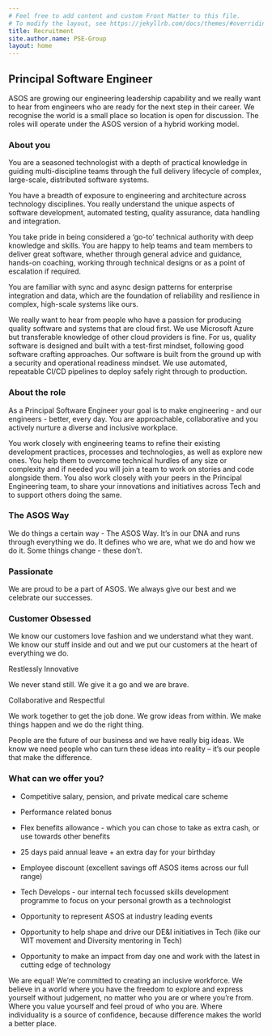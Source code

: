 ```yaml
---
# Feel free to add content and custom Front Matter to this file.
# To modify the layout, see https://jekyllrb.com/docs/themes/#overriding-theme-defaults
title: Recruitment
site.author.name: PSE-Group
layout: home
---
```


## Principal Software Engineer

ASOS are growing our engineering leadership capability and we really want to hear from engineers who are ready for the next step in their career. We recognise the world is a small place so location is open for discussion. The roles will operate under the ASOS version of a hybrid working model. 

### About you

You are a seasoned technologist with a depth of practical knowledge in guiding multi-discipline teams through the full delivery lifecycle of complex, large-scale, distributed software systems.

You have a breadth of exposure to engineering and architecture across technology disciplines. You really understand the unique aspects of software development, automated testing, quality assurance, data handling and integration.

You take pride in being considered a ‘go-to’ technical authority with deep knowledge and skills. You are happy to help teams and team members to deliver great software, whether through general advice and guidance, hands-on coaching, working through technical designs or as a point of escalation if required.

You are familiar with sync and async design patterns for enterprise integration and data, which are the foundation of reliability and resilience in complex, high-scale systems like ours.

We really want to hear from people who have a passion for producing quality software and systems that are cloud first. We use Microsoft Azure but transferable knowledge of other cloud providers is fine. For us, quality software is designed and built with a test-first mindset, following good software crafting approaches. Our software is built from the ground up with a security and operational readiness mindset. We use automated, repeatable CI/CD pipelines to deploy safely right through to production.

### About the role

As a Principal Software Engineer your goal is to make engineering - and our engineers - better, every day. You are approachable, collaborative and you actively nurture a diverse and inclusive workplace.

You work closely with engineering teams to refine their existing development practices, processes and technologies, as well as explore new ones. You help them to overcome technical hurdles of any size or complexity and if needed you will join a team to work on stories and code alongside them. You also work closely with your peers in the Principal Engineering team, to share your innovations and initiatives across Tech and to support others doing the same.

### The ASOS Way

We do things a certain way - The ASOS Way. It’s in our DNA and runs through everything we do. It defines who we are, what we do and how we do it. Some things change - these don’t.

### Passionate

We are proud to be a part of ASOS. We always give our best and we celebrate our successes.

### Customer Obsessed

We know our customers love fashion and we understand what they want. We know our stuff inside and out and we put our customers at the heart of everything we do.

Restlessly Innovative

We never stand still. We give it a go and we are brave.

Collaborative and Respectful

We work together to get the job done. We grow ideas from within. We make things happen and we do the right thing.

People are the future of our business and we have really big ideas. We know we need people who can turn these ideas into reality – it’s our people that make the difference.

### What can we offer you?  

- Competitive salary, pension, and private medical care scheme 

- Performance related bonus 

- Flex benefits allowance - which you can chose to take as extra cash, or use towards other benefits 

- 25 days paid annual leave + an extra day for your birthday 

- Employee discount (excellent savings off ASOS items across our full range) 

- Tech Develops - our internal tech focussed skills development programme to focus on your personal growth as a technologist 

- Opportunity to represent ASOS at industry leading events 

- Opportunity to help shape and drive our DE&I initiatives in Tech (like our WIT movement and Diversity mentoring in Tech) 

- Opportunity to make an impact from day one and work with the latest in cutting edge of technology 
 
We are equal! We’re committed to creating an inclusive workforce. We believe in a world where you have the freedom to explore and express yourself without judgement, no matter who you are or where you’re from. Where you value yourself and feel proud of who you are. Where individuality is a source of confidence, because difference makes the world a better place.


